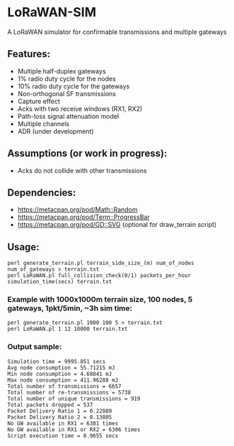 # LoRaWAN-SIM
A LoRaWAN simulator for confirmable transmissions and multiple gateways

## Features:
- Multiple half-duplex gateways
- 1% radio duty cycle for the nodes
- 10% radio duty cycle for the gateways
- Non-orthogonal SF transmissions
- Capture effect
- Acks with two receive windows (RX1, RX2)
- Path-loss signal attenuation model
- Multiple channels
- ADR (under development)

## Assumptions (or work in progress):
- Acks do not collide with other transmissions

## Dependencies:
- https://metacpan.org/pod/Math::Random
- https://metacpan.org/pod/Term::ProgressBar
- https://metacpan.org/pod/GD::SVG (optional for draw_terrain script)

## Usage:
```
perl generate_terrain.pl terrain_side_size_(m) num_of_nodes num_of_gateways > terrain.txt
perl LoRaWAN.pl full_collision_check(0/1) packets_per_hour simulation_time(secs) terrain.txt
```

### Example with 1000x1000m terrain size, 100 nodes, 5 gateways, 1pkt/5min, ~3h sim time:
```
perl generate_terrain.pl 1000 100 5 > terrain.txt
perl LoRaWAN.pl 1 12 10000 terrain.txt
```

### Output sample:  
```
Simulation time = 9995.851 secs
Avg node consumption = 55.71215 mJ
Min node consumption = 4.68841 mJ
Max node consumption = 411.96288 mJ
Total number of transmissions = 6657
Total number of re-transmissions = 5738
Total number of unique transmissions = 919
Total packets dropped = 537
Packet Delivery Ratio 1 = 0.22089
Packet Delivery Ratio 2 = 0.13805
No GW available in RX1 = 6381 times
No GW available in RX1 or RX2 = 6306 times
Script execution time = 0.9655 secs  
```

